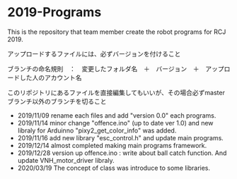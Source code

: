 # 2019-Programs
This is the repository that team member create the robot programs for RCJ 2019.

アップロードするファイルには、必ずバージョンを付けること

ブランチの命名規則　：　変更したフォルダ名　＋　バージョン　＋　アップロードした人のアカウント名

このリポジトリにあるファイルを直接編集してもいいが、その場合必ずmasterブランチ以外のブランチを切ること

 - 2019/11/09 rename each files and add "version 0.0" each programs.
 - 2019/11/14 minor change "offence.ino" (up to date ver 1.0)  and new libraly for Arduinno "pixy2_get_color_info" was added.
 - 2019/11/16 add new library "esc_control.h" and update main programs.
 - 2019/12/14 almost completed making main programs framework.
 - 2019/12/28 version up offence.ino : write about ball catch function. And update VNH_motor_driver libraly.
 - 2020/03/19 The concept of class was introduce to some libraries.
